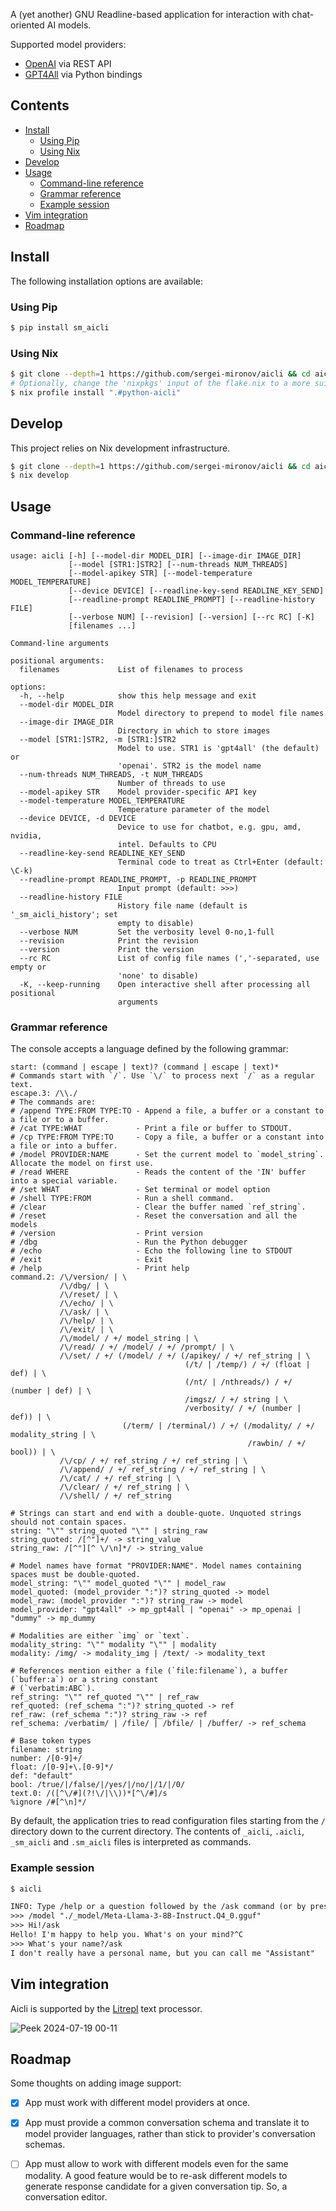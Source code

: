A (yet another) GNU Readline-based application for interaction with chat-oriented AI models.

Supported model providers:

* [OpenAI](https://www.openai.com) via REST API
* [GPT4All](https://www.nomic.ai/gpt4all) via Python bindings

Contents
--------

<!-- vim-markdown-toc GFM -->

* [Install](#install)
    * [Using Pip](#using-pip)
    * [Using Nix](#using-nix)
* [Develop](#develop)
* [Usage](#usage)
    * [Command-line reference](#command-line-reference)
    * [Grammar reference](#grammar-reference)
    * [Example session](#example-session)
* [Vim integration](#vim-integration)
* [Roadmap](#roadmap)

<!-- vim-markdown-toc -->

Install
-------

The following installation options are available:

### Using Pip

``` sh
$ pip install sm_aicli
```

### Using Nix

``` sh
$ git clone --depth=1 https://github.com/sergei-mironov/aicli && cd aicli
# Optionally, change the 'nixpkgs' input of the flake.nix to a more suitable
$ nix profile install ".#python-aicli"
```

Develop
-------

This project relies on Nix development infrastructure.

``` sh
$ git clone --depth=1 https://github.com/sergei-mironov/aicli && cd aicli
$ nix develop
```

Usage
-----

### Command-line reference

<!--
``` python
!aicli --help
```
-->
``` result
usage: aicli [-h] [--model-dir MODEL_DIR] [--image-dir IMAGE_DIR]
             [--model [STR1:]STR2] [--num-threads NUM_THREADS]
             [--model-apikey STR] [--model-temperature MODEL_TEMPERATURE]
             [--device DEVICE] [--readline-key-send READLINE_KEY_SEND]
             [--readline-prompt READLINE_PROMPT] [--readline-history FILE]
             [--verbose NUM] [--revision] [--version] [--rc RC] [-K]
             [filenames ...]

Command-line arguments

positional arguments:
  filenames             List of filenames to process

options:
  -h, --help            show this help message and exit
  --model-dir MODEL_DIR
                        Model directory to prepend to model file names
  --image-dir IMAGE_DIR
                        Directory in which to store images
  --model [STR1:]STR2, -m [STR1:]STR2
                        Model to use. STR1 is 'gpt4all' (the default) or
                        'openai'. STR2 is the model name
  --num-threads NUM_THREADS, -t NUM_THREADS
                        Number of threads to use
  --model-apikey STR    Model provider-specific API key
  --model-temperature MODEL_TEMPERATURE
                        Temperature parameter of the model
  --device DEVICE, -d DEVICE
                        Device to use for chatbot, e.g. gpu, amd, nvidia,
                        intel. Defaults to CPU
  --readline-key-send READLINE_KEY_SEND
                        Terminal code to treat as Ctrl+Enter (default: \C-k)
  --readline-prompt READLINE_PROMPT, -p READLINE_PROMPT
                        Input prompt (default: >>>)
  --readline-history FILE
                        History file name (default is '_sm_aicli_history'; set
                        empty to disable)
  --verbose NUM         Set the verbosity level 0-no,1-full
  --revision            Print the revision
  --version             Print the version
  --rc RC               List of config file names (','-separated, use empty or
                        'none' to disable)
  -K, --keep-running    Open interactive shell after processing all positional
                        arguments
```

### Grammar reference

The console accepts a language defined by the following grammar:

<!--
``` python
from sm_aicli import GRAMMAR
from textwrap import dedent
print(dedent(GRAMMAR).strip())
```
-->

``` result
start: (command | escape | text)? (command | escape | text)*
# Commands start with `/`. Use `\/` to process next `/` as a regular text.
escape.3: /\\./
# The commands are:
# /append TYPE:FROM TYPE:TO - Append a file, a buffer or a constant to a file or to a buffer.
# /cat TYPE:WHAT            - Print a file or buffer to STDOUT.
# /cp TYPE:FROM TYPE:TO     - Copy a file, a buffer or a constant into a file or into a buffer.
# /model PROVIDER:NAME      - Set the current model to `model_string`. Allocate the model on first use.
# /read WHERE               - Reads the content of the 'IN' buffer into a special variable.
# /set WHAT                 - Set terminal or model option
# /shell TYPE:FROM          - Run a shell command.
# /clear                    - Clear the buffer named `ref_string`.
# /reset                    - Reset the conversation and all the models
# /version                  - Print version
# /dbg                      - Run the Python debugger
# /echo                     - Echo the following line to STDOUT
# /exit                     - Exit
# /help                     - Print help
command.2: /\/version/ | \
           /\/dbg/ | \
           /\/reset/ | \
           /\/echo/ | \
           /\/ask/ | \
           /\/help/ | \
           /\/exit/ | \
           /\/model/ / +/ model_string | \
           /\/read/ / +/ /model/ / +/ /prompt/ | \
           /\/set/ / +/ (/model/ / +/ (/apikey/ / +/ ref_string | \
                                       (/t/ | /temp/) / +/ (float | def) | \
                                       (/nt/ | /nthreads/) / +/ (number | def) | \
                                       /imgsz/ / +/ string | \
                                       /verbosity/ / +/ (number | def)) | \
                         (/term/ | /terminal/) / +/ (/modality/ / +/ modality_string | \
                                                     /rawbin/ / +/ bool)) | \
           /\/cp/ / +/ ref_string / +/ ref_string | \
           /\/append/ / +/ ref_string / +/ ref_string | \
           /\/cat/ / +/ ref_string | \
           /\/clear/ / +/ ref_string | \
           /\/shell/ / +/ ref_string

# Strings can start and end with a double-quote. Unquoted strings should not contain spaces.
string: "\"" string_quoted "\"" | string_raw
string_quoted: /[^"]+/ -> string_value
string_raw: /[^"][^ \/\n]*/ -> string_value

# Model names have format "PROVIDER:NAME". Model names containing spaces must be double-quoted.
model_string: "\"" model_quoted "\"" | model_raw
model_quoted: (model_provider ":")? string_quoted -> model
model_raw: (model_provider ":")? string_raw -> model
model_provider: "gpt4all" -> mp_gpt4all | "openai" -> mp_openai | "dummy" -> mp_dummy

# Modalities are either `img` or `text`.
modality_string: "\"" modality "\"" | modality
modality: /img/ -> modality_img | /text/ -> modality_text

# References mention either a file (`file:filename`), a buffer (`buffer:a`) or a string constant
# (`verbatim:ABC`).
ref_string: "\"" ref_quoted "\"" | ref_raw
ref_quoted: (ref_schema ":")? string_quoted -> ref
ref_raw: (ref_schema ":")? string_raw -> ref
ref_schema: /verbatim/ | /file/ | /bfile/ | /buffer/ -> ref_schema

# Base token types
filename: string
number: /[0-9]+/
float: /[0-9]+\.[0-9]*/
def: "default"
bool: /true/|/false/|/yes/|/no/|/1/|/0/
text.0: /([^\/#](?!\/|\\))*[^\/#]/s
%ignore /#[^\n]*/
```

By default, the application tries to read configuration files starting from the `/` directory down
to the current directory. The contents of `_aicli`, `.aicli`, `_sm_aicli` and `.sm_aicli` files is
interpreted as commands.

### Example session

``` sh
$ aicli
```

``` txt
INFO: Type /help or a question followed by the /ask command (or by pressing `C-k` key).
>>> /model "./_model/Meta-Llama-3-8B-Instruct.Q4_0.gguf"
>>> Hi!/ask
Hello! I'm happy to help you. What's on your mind?^C
>>> What's your name?/ask
I don't really have a personal name, but you can call me "Assistant"
```

Vim integration
---------------

Aicli is supported by the [Litrepl](https://github.com/sergei-mironov/litrepl) text processor.

![Peek 2024-07-19 00-11](https://github.com/user-attachments/assets/7e5e59ea-bb96-4ebe-988f-726e83929dab)


Roadmap
-------

Some thoughts on adding image support:

- [x] App must work with different model providers at once.
- [x] App must provide a common conversation schema and translate it to model provider languages,
  rather than stick to provider's conversation schemas.
- [ ] App must allow to work with different models even for the same modality. A good feature would
  be to re-ask different models to generate response candidate for a given conversation tip. So, a
  conversation editor.

